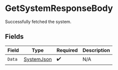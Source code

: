 # GetSystemResponseBody

Successfully fetched the system.


## Fields

| Field                                               | Type                                                | Required                                            | Description                                         |
| --------------------------------------------------- | --------------------------------------------------- | --------------------------------------------------- | --------------------------------------------------- |
| `Data`                                              | [SystemJson](../../Models/Components/SystemJson.md) | :heavy_check_mark:                                  | N/A                                                 |